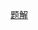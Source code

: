 [题解](https://leetcode-cn.com/problems/longest-happy-string/solution/lc1405-fengwei2002-by-konng0120-zg9a/)